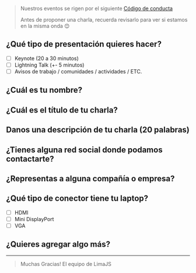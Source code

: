 > Nuestros eventos se rigen por el siguiente [Código de conducta](http://es.confcodeofconduct.com/)
>
> Antes de proponer una charla, recuerda revisarlo para ver si estamos en la
> misma onda 😊


## ¿Qué tipo de presentación quieres hacer?

- [ ] Keynote (20 a 30 minutos)
- [ ] Lightning Talk (+- 5 minutos)
- [ ] Avisos de trabajo / comunidades / actividades / ETC.

## ¿Cuál es tu nombre?


## ¿Cuál es el título de tu charla?
<!-- La idea es que resuma la idea central de tu presentación.
Algo como:
'Closures v/s Clases, la batalla final'
'10 Features de ES7 que tienes que conocer, (el numero 4 te dejará llorando)'
'Introducción al desarrollo con ReactJS'
 -->


## Danos una descripción de tu charla (20 palabras)
<!-- Con 20 palabras estamos bien :) -->


## ¿Tienes alguna red social donde podamos contactarte?
<!-- Twitter / Github / Facebook / ... -->


## ¿Representas a alguna compañía o empresa?

## ¿Qué tipo de conector tiene tu laptop?

- [ ] HDMI
- [ ] Mini DisplayPort
- [ ] VGA

## ¿Quieres agregar algo más?


-----------
> Muchas Gracias!
> El equipo de LimaJS
